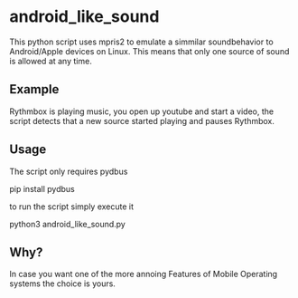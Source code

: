 # android_like_sound
This python script uses mpris2 to emulate a simmilar soundbehavior to Android/Apple devices on Linux.
This means that only one source of sound is allowed at any time.
## Example
Rythmbox is playing music, you open up youtube and start a video, the script detects that a new source started playing and pauses Rythmbox.

## Usage
The script only requires pydbus

pip install pydbus

to run the script simply execute it

python3 android_like_sound.py

## Why?
In case you want one of the more annoing Features of Mobile Operating systems the choice is yours.
